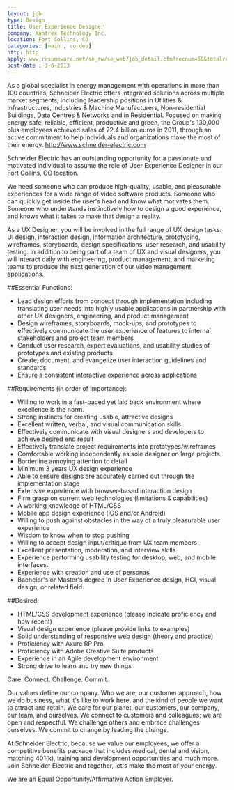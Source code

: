 ```yaml
---
layout: job
type: Design
title: User Experience Designer
company: Xantrex Technology Inc.
location: Fort Collins, CO
categories: [main , co-des]
http: http
apply: www.resumeware.net/se_rw/se_web/job_detail.cfm?recnum=56&totalrecs=682&start=51&pagestart=2&reqnum=32834
post-date : 3-6-2013
---
```


As a global specialist in energy management with operations in more than 100 countries, Schneider Electric offers integrated solutions across multiple market segments, including leadership positions in Utilities & Infrastructures, Industries & Machine Manufacturers, Non-residential Buildings, Data Centres & Networks and in Residential. Focused on making energy safe, reliable, efficient, productive and green, the Group's 130,000 plus employees achieved sales of 22.4 billion euros in 2011, through an active commitment to help individuals and organizations make the most of their energy. <http://www.schneider-electric.com>

Schneider Electric has an outstanding opportunity for a passionate and motivated individual to assume the role of User Experience Designer in our Fort Collins, CO location. 

We need someone who can produce high-quality, usable, and pleasurable experiences for a wide range of video software products. Someone who can quickly get inside the user's head and know what motivates them. Someone who understands instinctively how to design a good experience, and knows what it takes to make that design a reality.

As a UX Designer, you will be involved in the full range of UX design tasks: UI design, interaction design, information architecture, prototyping, wireframes, storyboards, design specifications, user research, and usability testing. In addition to being part of a team of UX and visual designers, you will interact daily with engineering, product management, and marketing teams to produce the next generation of our video management applications.

##Essential Functions:
* Lead design efforts from concept through implementation including translating user needs into highly usable applications in partnership with other UX designers, engineering, and product management 
* Design wireframes, storyboards, mock-ups, and prototypes to effectively communicate the user experience of features to internal stakeholders and project team members 
* Conduct user research, expert evaluations, and usability studies of prototypes and existing products 
* Create, document, and evangelize user interaction guidelines and standards 
* Ensure a consistent interactive experience across applications 

##Requirements (in order of importance):
* Willing to work in a fast-paced yet laid back environment where excellence is the norm.
* Strong instincts for creating usable, attractive designs
* Excellent written, verbal, and visual communication skills
* Effectively communicate with visual designers and developers to achieve desired end result
* Effectively translate project requirements into prototypes/wireframes
* Comfortable working independently as sole designer on large projects
* Borderline annoying attention to detail
* Minimum 3 years UX design experience
* Able to ensure designs are accurately carried out through the implementation stage
* Extensive experience with browser-based interaction design
* Firm grasp on current web technologies (limitations & capabilities)
* A working knowledge of HTML/CSS
* Mobile app design experience (iOS and/or Android)
* Willing to push against obstacles in the way of a truly pleasurable user experience
* Wisdom to know when to stop pushing
* Willing to accept design input/critique from UX team members
* Excellent presentation, moderation, and interview skills
* Experience performing usability testing for desktop, web, and mobile interfaces.
* Experience with creation and use of personas
* Bachelor's or Master's degree in User Experience design, HCI, visual design, or related field.

##Desired:
* HTML/CSS development experience (please indicate proficiency and how recent)
* Visual design experience (please provide links to examples)
* Solid understanding of responsive web design (theory and practice)
* Proficiency with Axure RP Pro
* Proficiency with Adobe Creative Suite products
* Experience in an Agile development environment
* Strong drive to learn and try new things

Care. Connect. Challenge. Commit.

Our values define our company. Who we are, our customer approach, how we do business, what it's like to work here, and the kind of people we want to attract and retain. We care for our planet, our customers, our company, our team, and ourselves. We connect to customers and colleagues; we are open and respectful. We challenge others and embrace challenges ourselves. We commit to change by leading the change. 

At Schneider Electric, because we value our employees, we offer a competitive benefits package that includes medical, dental and vision, matching 401(k), training and development opportunities and much more. Join Schneider Electric and together, let's make the most of your energy.

We are an Equal Opportunity/Affirmative Action Employer.